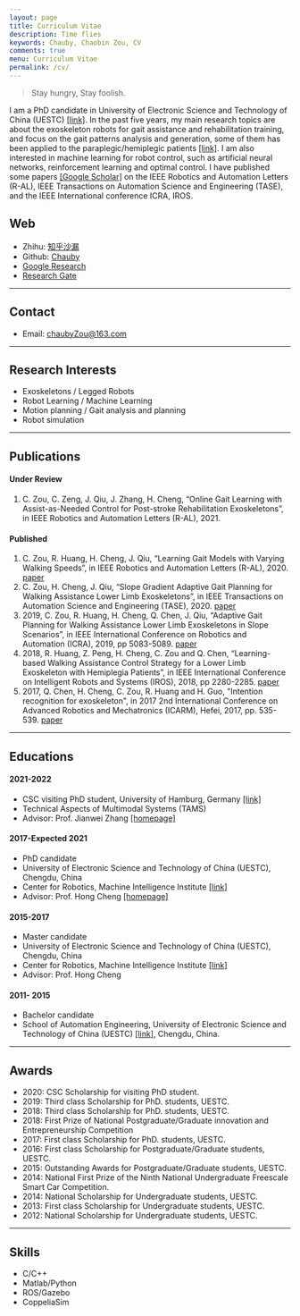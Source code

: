 ```yaml
---
layout: page
title: Curriculum Vitae
description: Time flies
keywords: Chauby, Chaobin Zou, CV
comments: true
menu: Curriculum Vitae
permalink: /cv/
---
```


> Stay hungry, Stay foolish.

I am a PhD candidate in University of Electronic Science and Technology of China (UESTC) [[link]](https://www.uestc.edu.cn/).
In the past five years, my main research topics are about the exoskeleton robots for gait assistance and rehabilitation training, and focus on the gait patterns analysis and generation, some of them has been applied to the paraplegic/hemiplegic patients [[link]](http://www.buffalo-robot.com/Product/xzwgl/).
I am also interested in machine learning for robot control, such as artificial neural networks, reinforcement learning and optimal control.
I have published some papers [[Google Scholar]](https://scholar.google.com.hk/citations?hl=zh-CN&user=etqLTR8AAAAJ) on the IEEE Robotics and Automation Letters (R-AL), IEEE Transactions on Automation Science and Engineering (TASE), and the IEEE International conference ICRA, IROS.

## Web
- Zhihu: [知乎沙漏](https://zhihu.com/people/zou-you-50)
- Github: [Chauby](https://github.com/chauby)
- [Google Research](https://scholar.google.com.hk/citations?hl=zh-CN&user=etqLTR8AAAAJ)
- [Research Gate](https://www.researchgate.net/profile/Chaobin-Zou)

---
## Contact
- Email: chaubyZou@163.com

---
## Research Interests
- Exoskeletons / Legged Robots
- Robot Learning / Machine Learning
- Motion planning / Gait analysis and planning
- Robot simulation


---
## Publications
#### Under Review
1. C. Zou, C. Zeng, J. Qiu, J. Zhang, H. Cheng, “Online Gait Learning with Assist-as-Needed Control for Post-stroke Rehabilitation Exoskeletons”, in IEEE Robotics and Automation Letters (R-AL), 2021.

#### Published
1. C. Zou, R. Huang, H. Cheng, J. Qiu, “Learning Gait Models with Varying Walking Speeds”, in IEEE Robotics and Automation Letters (R-AL), 2020. [paper](https://ieeexplore.ieee.org/document/9131848)
2. C. Zou, H. Cheng, J. Qiu, “Slope Gradient Adaptive Gait Planning for Walking Assistance Lower Limb Exoskeletons”, in IEEE Transactions on Automation Science and Engineering (TASE), 2020. [paper](https://ieeexplore.ieee.org/document/9281111)
3. 2019, C. Zou, R. Huang, H. Cheng, Q. Chen, J. Qiu, “Adaptive Gait Planning for Walking Assistance Lower Limb Exoskeletons in Slope Scenarios”, in IEEE International Conference on Robotics and Automation (ICRA), 2019, pp 5083-5089. [paper](https://ieeexplore.ieee.org/document/8793863)
4. 2018, R. Huang, Z. Peng, H. Cheng, C. Zou and Q. Chen, “Learning-based Walking Assistance Control Strategy for a Lower Limb Exoskeleton with Hemiplegia Patients”, in IEEE International Conference on Intelligent Robots and Systems (IROS), 2018, pp 2280-2285. [paper](https://ieeexplore.ieee.org/document/8594464)
5. 2017, Q. Chen, H. Cheng, C. Zou, R. Huang and H. Guo, "Intention recognition for exoskeleton", in 2017 2nd International Conference on Advanced Robotics and Mechatronics (ICARM), Hefei, 2017, pp. 535-539. [paper](https://ieeexplore.ieee.org/document/8273219)

    
---
## Educations
#### 2021-2022
- CSC visiting PhD student, University of Hamburg, Germany [[link]](https://tams.informatik.uni-hamburg.de/people/zou/)
- Technical Aspects of Multimodal Systems (TAMS)
- Advisor: Prof. Jianwei Zhang [[homepage]](https://tams.informatik.uni-hamburg.de/people/zhang/)

#### 2017-Expected 2021
- PhD candidate
- University of Electronic Science and Technology of China (UESTC), Chengdu, China
- Center for Robotics, Machine Intelligence Institute [[link]](http://www.uestcrobot.net/)
- Advisor: Prof. Hong Cheng [[homepage]](https://scholar.google.com/citations?user=-845MAcAAAAJ&hl=zh-CN)

    
#### 2015-2017
- Master candidate
- University of Electronic Science and Technology of China (UESTC), Chengdu, China
- Center for Robotics, Machine Intelligence Institute [[link]](http://www.uestcrobot.net/)
- Advisor: Prof. Hong Cheng
  

#### 2011- 2015
- Bachelor candidate
- School of Automation Engineering, University of Electronic Science and Technology of China (UESTC) [[link]](https://www.uestc.edu.cn/), Chengdu, China.


---
## Awards
- 2020: CSC Scholarship for visiting PhD student.
- 2019: Third class Scholarship for PhD. students, UESTC.
- 2018: Third class Scholarship for PhD. students, UESTC.
- 2018: First Prize of National Postgraduate/Graduate innovation and Entrepreneurship Competition
- 2017: First class Scholarship for PhD. students, UESTC.
- 2016: First class Scholarship for Postgraduate/Graduate students, UESTC.
- 2015: Outstanding Awards for Postgraduate/Graduate students, UESTC.
- 2014: National First Prize of the Ninth National Undergraduate Freescale Smart Car Competition.
- 2014: National Scholarship for Undergraduate students, UESTC.
- 2013: First class Scholarship for Undergraduate students, UESTC.
- 2012: National Scholarship for Undergraduate students, UESTC.

---
## Skills
- C/C++
- Matlab/Python
- ROS/Gazebo
- CoppeliaSim
